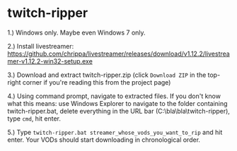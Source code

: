 # twitch-ripper

1.) Windows only. Maybe even Windows 7 only.

2.) Install livestreamer: https://github.com/chrippa/livestreamer/releases/download/v1.12.2/livestreamer-v1.12.2-win32-setup.exe

3.) Download and extract twitch-ripper.zip (click `Download ZIP` in the top-right corner if you're reading this from the project page)

4.) Using command prompt, navigate to extracted files. If you don't know what this means: use Windows Explorer to navigate to the folder containing twitch-ripper.bat, delete everything in the URL bar (C:\bla\bla\twitch-ripper), type `cmd`, hit enter.

5.) Type `twitch-ripper.bat streamer_whose_vods_you_want_to_rip` and hit enter. Your VODs should start downloading in chronological order.
